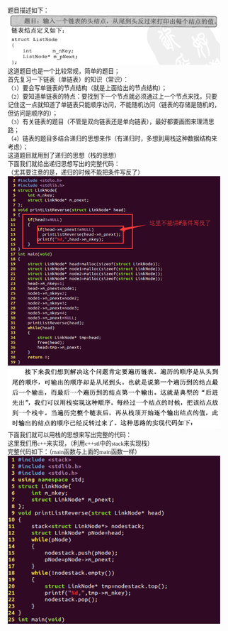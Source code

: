 <html>
<head>
  <title>Evernote Export</title>
  <basefont face="微软雅黑" size="2" />
  <meta http-equiv="Content-Type" content="text/html;charset=utf-8" />
  <meta name="exporter-version" content="Evernote Windows/302292 (zh-CN); Windows/10.0.10586 (Win64);"/>
  <style>
    body, td {
      font-family: 微软雅黑;
      font-size: 10pt;
    }
  </style>
</head>
<body>
<a name="1973"/>

<div>
<span><div>题目描述如下：</div><div><img src="剑指offer之从尾到头打印链表_files/Image.png" type="image/png"/></div><div>这道题目也是一个比较常规，简单的题目；</div><div>首先复习一下链表（单链表）的知识（常识）：</div><div>（1）要会写单链表的节点结构（就是上面给出的节点结构）；</div><div>（2）要知道单链表的特点：要找到下一个节点就必须通过上一个节点来找，只要记住这一点就知道了单链表只能顺序访问，不能随机访问（链表的存储是随机的，但访问是顺序的）；</div><div>（3）有关链表的题目（不管是双向链表还是单向链表），最好都要画图来理清思路；</div><div>（4）链表的题目多结合递归的思想来作（有递归时，多想到用栈这种数据结构来考虑）；</div><div>这道题目就用到了递归的思想（栈的思想）</div><div>下面我们就给出递归思想写出的完整代码：</div><div>（尤其要注意的是，递归的时候不能把条件写反了）</div><div><img src="剑指offer之从尾到头打印链表_files/Image [1].png" type="image/png"/></div><div><img src="剑指offer之从尾到头打印链表_files/Image [2].png" type="image/png"/></div><div>下面我们就可以用栈的思想来写出完整的代码：</div><div>这里我们用c++来实现，（利用c++stl中的stack来实现栈）</div><div>完整代码如下：（main函数与上面的main函数一样）</div><div><img src="剑指offer之从尾到头打印链表_files/Image [3].png" type="image/png"/></div></span>
</div></body></html> 